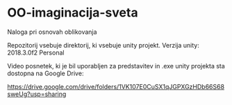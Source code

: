 # OO-imaginacija-sveta
Naloga pri osnovah oblikovanja

Repozitorij vsebuje direktorij, ki vsebuje unity projekt.
Verzija unity: 2018.3.0f2 Personal

Video posnetek, ki je bil uporabljen za predstavitev in .exe unity projekta sta dostopna na Google Drive:

https://drive.google.com/drive/folders/1VK107E0CuSX1qJGPXGzHDb66S68sweUg?usp=sharing

